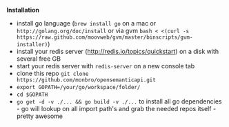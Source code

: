 **Installation**

* install go language (```brew install go``` on a mac or ```http://golang.org/doc/install``` or via gvm ```bash < <(curl -s https://raw.github.com/moovweb/gvm/master/binscripts/gvm-installer)```)
* install your redis server (http://redis.io/topics/quickstart) on a disk with several free GB
* start your redis server with ```redis-server``` on a new console tab
* clone this repo ```git clone https://github.com/monbro/opensemanticapi.git```
* ```export GOPATH=/your/go/workspace/folder/```
* ```cd $GOPATH```
* ```go get -d -v ./... && go build -v ./...``` to install all go dependencies - go will lookup on all import path's and grab the needed repos itself - pretty awesome
